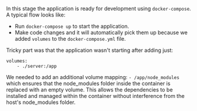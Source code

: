 In this stage the application is ready for development using `docker-compose`. A typical flow looks like:
- Run `docker-compose up` to start the application. 
- Make code changes and it will automatically pick them up because we added `volumes` to the `docker-compose.yml` file.

Tricky part was that the application wasn't starting after adding just:
```
volumes:
    - ./server:/app
```
We needed to add an additional volume mapping: `- /app/node_modules` which ensures that the node_modules folder inside the container is replaced with an empty volume. This allows the dependencies to be installed and managed within the container without interference from the host's node_modules folder.